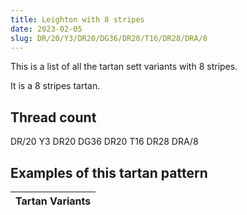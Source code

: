 ```yaml
---
title: Leighton with 8 stripes
date: 2023-02-05
slug: DR/20/Y3/DR20/DG36/DR20/T16/DR28/DRA/8
---
```

This is a list of all the tartan sett variants with 8 stripes.

It is a 8 stripes tartan.


## Thread count
DR/20 Y3 DR20 DG36 DR20 T16 DR28 DRA/8

## Examples of this tartan pattern

| Tartan Variants |
|---------------|
